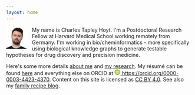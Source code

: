 ```yaml
---
layout: home
---
```

<img src="/img/headshot.png" alt="Charles Tapley Hoyt" align="left" height="60" style="margin-right: 10px"/>
My name is Charles Tapley Hoyt. I'm a Postdoctoral Research Fellow at Harvard Medical School 
working remotely from Germany. I'm working in bio/cheminformatics - more specifically using 
biological knowledge graphs to generate testable hypotheses for drug discovery and 
precision medicine.

Here's some more details [about me](/about.md) and [my research](/research.md). My résumé can be
found [here](https://github.com/cthoyt/resume/raw/master/main.pdf) and everything else on ORCID
at <a href="https://orcid.org/0000-0003-4423-4370"><img alt="ORCID logo"
src="/img/logos/orcid-icon.svg" width="16" height="16" />
https://orcid.org/0000-0003-4423-4370</a>. Content on this site is licensed
as [CC BY 4.0](https://github.com/cthoyt/cthoyt.github.io/blob/master/LICENSE).
See also my [family recipe blog](/recipes).
